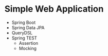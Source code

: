 # Simple Web Application 

- Spring Boot
- Spring Data JPA
- QueryDSL
- Spring TEST
  - Assertion
  - Mocking
